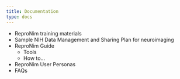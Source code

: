 ```yaml
---
title: Documentation
type: docs
---
```


- ReproNim training materials
- Sample NIH Data Management and Sharing Plan for neuroimaging
- ReproNim Guide
	- Tools
	- How to…
- ReproNim User Personas
- FAQs
